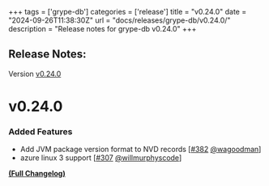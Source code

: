 +++
tags = ['grype-db']
categories = ['release']
title = "v0.24.0"
date = "2024-09-26T11:38:30Z"
url = "docs/releases/grype-db/v0.24.0/"
description = "Release notes for grype-db v0.24.0"
+++

## Release Notes:
Version [v0.24.0](https://github.com/anchore/grype-db/releases/tag/v0.24.0)

# v0.24.0

### Added Features

- Add JVM package version format to NVD records [[#382](https://github.com/anchore/grype-db/pull/382) [@wagoodman](https://github.com/wagoodman)]
- azure linux 3 support [[#307](https://github.com/anchore/grype-db/pull/307) [@willmurphyscode](https://github.com/willmurphyscode)]

**[(Full Changelog)](https://github.com/anchore/grype-db/compare/v0.23.4...v0.24.0)**
